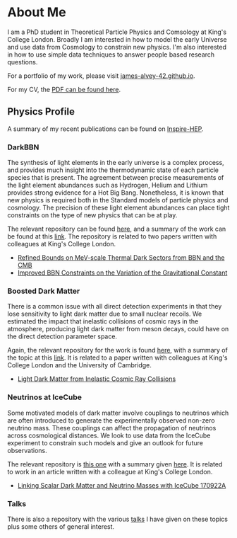 # About Me

I am a PhD student in Theoretical Particle Physics and Comsology at King's College London. Broadly I am interested in how to model the early Universe and use data from Cosmology to constrain new physics. I'm also interested in how to use simple data techniques to answer people based research questions.

For a portfolio of my work, please visit [james-alvey-42.github.io](https://james-alvey-42.github.io).

For my CV, the [PDF can be found here](https://james-alvey-42.github.io/assets/pdf/cv.pdf).

## Physics Profile

A summary of my recent publications can be found on [Inspire-HEP](http://inspirehep.net/search?p=exactauthor%3AJ.B.G.Alvey.1&sf=earliestdate).

### DarkBBN

The synthesis of light elements in the early universe is a complex process, and provides much insight into the thermodynamic state of each particle species that is present. The agreement between precise measurements of the light element abundances such as Hydrogen, Helium and Lithium provides strong evidence for a Hot Big Bang. Nonetheless, it is known that new physics is required both in the Standard models of particle physics and cosmology. The precision of these light element abundances can place tight constraints on the type of new physics that can be at play.

The relevant repository can be found [here](https://github.com/james-alvey-42/DarkBBN), and a summary of the work can be found at this [link](https://james-alvey-42.github.io/bbn/). The repository is related to two papers written with colleagues at King's College London.

* [Refined Bounds on MeV-scale Thermal Dark Sectors from BBN and the CMB](https://arxiv.org/pdf/1910.01649.pdf)
* [Improved BBN Constraints on the Variation of the Gravitational Constant](https://arxiv.org/pdf/1910.10730.pdf)

### Boosted Dark Matter

There is a common issue with all direct detection experiments in that they lose sensitivity to light dark matter due to small nuclear recoils. We estimated the impact that inelastic collisions of cosmic rays in the atmosphere, producing light dark matter from meson decays, could have on the direct detection parameter space.

Again, the relevant repository for the work is found [here](https://github.com/james-alvey-42/BoostedDM), with a summary of the topic at this [link](https://james-alvey-42.github.io/boosteddm/). It is related to a paper written with colleagues at King's College London and the University of Cambridge.

* [Light Dark Matter from Inelastic Cosmic Ray Collisions](https://arxiv.org/pdf/1905.05776.pdf)

### Neutrinos at IceCube

Some motivated models of dark matter involve couplings to neutrinos which are often introduced to generate the experimentally observed non-zero neutrino mass. These couplings can affect the propagation of neutrinos across cosmological distances. We look to use data from the IceCube experiment to constrain such models and give an outlook for future observations.

The relevant repository is [this one](https://github.com/james-alvey-42/IceCubeNeutrinos) with a summary given [here](https://james-alvey-42.github.io/neutrinos/). It is related to work in an article written with a colleague at King's College London.

* [Linking Scalar Dark Matter and Neutrino Masses with IceCube 170922A](https://arxiv.org/pdf/1902.01450.pdf)

### Talks

There is also a repository with the various [talks](https://github.com/james-alvey-42/Talks) I have given on these topics plus some others of general interest.
